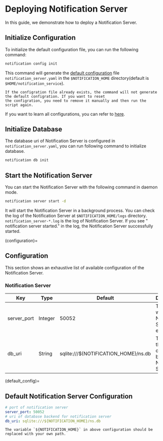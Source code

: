 # Deploying Notification Server

In this guide, we demonstrate how to deploy a Notification Server.

## Initialize Configuration

To initialize the default configuration file, you can run the following command:

```bash
notification config init
```

This command will generate the [default configuration](default_config) file `notification_server.yaml` in
the `$NOTIFICATION_HOME` directory(default is `$HOME/notification_service`).

```{note}
If the configration file already exists, the command will not generate the default configration. If you want to reset 
the configration, you need to remove it manually and then run the script again.
```

If you want to learn all configurations, you can refer to [here](configuration).

## Initialize Database

The database uri of Notification Server is configured in `notification_server.yaml`, you can run following command to initialize database.
```bash
notification db init
```

## Start the Notification Server

You can start the Notification Server with the following command in daemon mode.

```bash
notification server start -d
```

It will start the Notification Server in a background process. You can check the log of the Notification Server
at `$NOTIFICATION_HOME/logs` directory. `notification_server-*.log` is the log of Notification Server. If you see "
notification server started." in the log, the Notification Server successfully started.

(configuration)=

## Configuration

This section shows an exhaustive list of available configuration of the Notification Server.

### Notification Server

|Key|Type|Default|Description|
|---|---|---|---|
|server_port|Integer|50052|The port where the Notification Server is exposed.|
|db_uri|String|sqlite:///${NOTIFICATION_HOME}/ns.db|The uri of the database backend for Notification Server.|

(default_config)=

## Default Notification Server Configuration

```yaml
# port of notification server
server_port: 50052
# uri of database backend for notification server
db_uri: sqlite:///${NOTIFICATION_HOME}/ns.db
```

```{note}
The variable `${NOTIFICATION_HOME}` in above configuration should be replaced with your own path.
```

